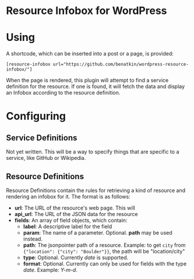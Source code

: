 # Resource Infobox for WordPress

# Using

A shortcode, which can be inserted into a post or a page, is provided:

    [resource-infobox url="https://github.com/benatkin/wordpress-resource-infobox/"]

When the page is rendered, this plugin will attempt to find a service
definition for the resource. If one is found, it will fetch the data
and display an Infobox according to the resource definition.

# Configuring

## Service Definitions

Not yet written. This will be a way to specify things that are specific
to a service, like GitHub or Wikipedia.

## Resource Definitions

Resource Definitions contain the rules for retrieving a kind of
resource and rendering an infobox for it. The format is as follows:

*   **url**: The URL of the resource's web page. This will
*   **api_url**: The URL of the JSON data for the resource
*   **fields**: An array of field objects, which contain:
    *   **label**: A descriptive label for the field
    *   **param**: The name of a parameter. Optional. **path** may be
        used instead.
    *   **path**: The jsonpointer path of a resource. Example: to get
        `city` from `{"location": {"city": "Boulder"}}`, the path
        will be "location/city"
    *   **type**: Optional. Currently *date* is supported.
    *   **format**: Optional. Currently can only be used for fields 
        with the type *date*. Example: *Y-m-d*.

